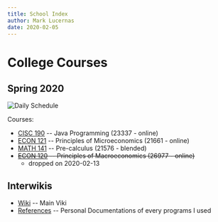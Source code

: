 ```yaml
---
title: School Index
author: Mark Lucernas
date: 2020-02-05
---
```


# College Courses

## Spring 2020

![Daily Schedule](file:../files/spring-2020/spring-2020_dailySchedule_v1.png)

Courses:

  * [CISC 190](spring-2020/CISC-190/cisc-190) -- Java Programming (23337 - online)
  * [ECON 121](spring-2020/ECON-121/econ-121) -- Principles of Microeconomics (21661 - online)
  * [MATH 141](spring-2020/MATH-141/math-141) -- Pre-calculus (21576 - blended)
  * ~~[ECON 120](spring-2020/ECON-120/econ-120) -- Principles of Macroeconomics (26977 - online)~~
    - dropped on 2020-02-13

## Interwikis

  * [Wiki](../../wiki/md/index) -- Main Viki
  * [References](../../references/md/index) -- Personal Documentations of every programs I used

